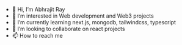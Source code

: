 - 👋 Hi, I’m Abhrajit Ray
- 👀 I’m interested in Web development and Web3 projects
- 🌱 I’m currently learning next.js, mongodb, tailwindcss, typescript
- 💞️ I’m looking to collaborate on react projects
- 📫 How to reach me 

<!---
abhrajitray77/abhrajitray77 is a ✨ special ✨ repository because its `README.md` (this file) appears on your GitHub profile.
You can click the Preview link to take a look at your changes.
--->
